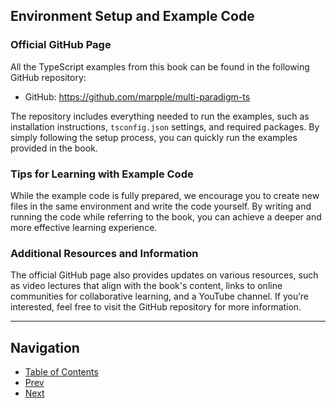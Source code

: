 ## Environment Setup and Example Code

### Official GitHub Page

All the TypeScript examples from this book can be found in the following GitHub repository:

- GitHub: https://github.com/marpple/multi-paradigm-ts

The repository includes everything needed to run the examples, such as installation instructions, `tsconfig.json` settings, and required packages. By simply following the setup process, you can quickly run the examples provided in the book.

### Tips for Learning with Example Code

While the example code is fully prepared, we encourage you to create new files in the same environment and write the code yourself. By writing and running the code while referring to the book, you can achieve a deeper and more effective learning experience.

### Additional Resources and Information

The official GitHub page also provides updates on various resources, such as video lectures that align with the book's content, links to online communities for collaborative learning, and a YouTube channel. If you’re interested, feel free to visit the GitHub repository for more information.

---

## Navigation

- [Table of Contents](README.md)
- [Prev](0.2-Endorsements.md)
- [Next](1.0.-How-Multiparadigm-Is-Expanding-Modern-Languages.md)